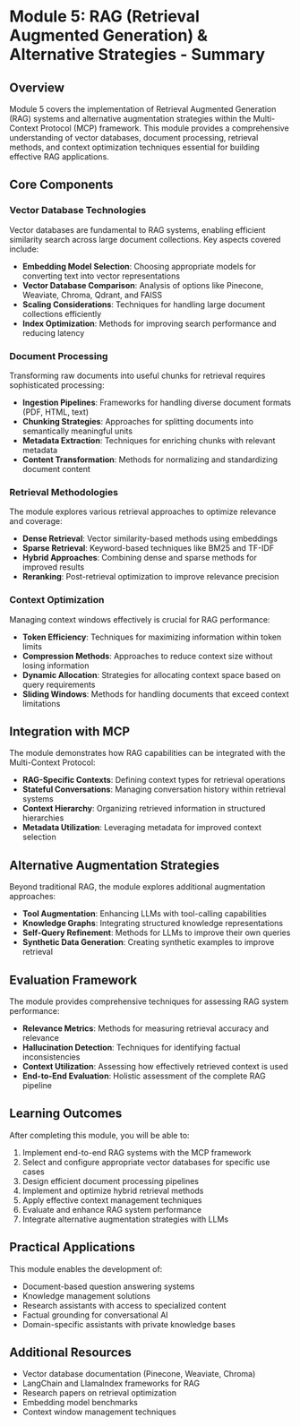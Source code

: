 # Module 5: RAG (Retrieval Augmented Generation) & Alternative Strategies - Summary

## Overview
Module 5 covers the implementation of Retrieval Augmented Generation (RAG) systems and alternative augmentation strategies within the Multi-Context Protocol (MCP) framework. This module provides a comprehensive understanding of vector databases, document processing, retrieval methods, and context optimization techniques essential for building effective RAG applications.

## Core Components

### Vector Database Technologies
Vector databases are fundamental to RAG systems, enabling efficient similarity search across large document collections. Key aspects covered include:

- **Embedding Model Selection**: Choosing appropriate models for converting text into vector representations
- **Vector Database Comparison**: Analysis of options like Pinecone, Weaviate, Chroma, Qdrant, and FAISS
- **Scaling Considerations**: Techniques for handling large document collections efficiently
- **Index Optimization**: Methods for improving search performance and reducing latency

### Document Processing
Transforming raw documents into useful chunks for retrieval requires sophisticated processing:

- **Ingestion Pipelines**: Frameworks for handling diverse document formats (PDF, HTML, text)
- **Chunking Strategies**: Approaches for splitting documents into semantically meaningful units
- **Metadata Extraction**: Techniques for enriching chunks with relevant metadata
- **Content Transformation**: Methods for normalizing and standardizing document content

### Retrieval Methodologies
The module explores various retrieval approaches to optimize relevance and coverage:

- **Dense Retrieval**: Vector similarity-based methods using embeddings
- **Sparse Retrieval**: Keyword-based techniques like BM25 and TF-IDF
- **Hybrid Approaches**: Combining dense and sparse methods for improved results
- **Reranking**: Post-retrieval optimization to improve relevance precision

### Context Optimization
Managing context windows effectively is crucial for RAG performance:

- **Token Efficiency**: Techniques for maximizing information within token limits
- **Compression Methods**: Approaches to reduce context size without losing information
- **Dynamic Allocation**: Strategies for allocating context space based on query requirements
- **Sliding Windows**: Methods for handling documents that exceed context limitations

## Integration with MCP

The module demonstrates how RAG capabilities can be integrated with the Multi-Context Protocol:

- **RAG-Specific Contexts**: Defining context types for retrieval operations
- **Stateful Conversations**: Managing conversation history within retrieval systems
- **Context Hierarchy**: Organizing retrieved information in structured hierarchies
- **Metadata Utilization**: Leveraging metadata for improved context selection

## Alternative Augmentation Strategies

Beyond traditional RAG, the module explores additional augmentation approaches:

- **Tool Augmentation**: Enhancing LLMs with tool-calling capabilities
- **Knowledge Graphs**: Integrating structured knowledge representations
- **Self-Query Refinement**: Methods for LLMs to improve their own queries
- **Synthetic Data Generation**: Creating synthetic examples to improve retrieval

## Evaluation Framework

The module provides comprehensive techniques for assessing RAG system performance:

- **Relevance Metrics**: Methods for measuring retrieval accuracy and relevance
- **Hallucination Detection**: Techniques for identifying factual inconsistencies
- **Context Utilization**: Assessing how effectively retrieved context is used
- **End-to-End Evaluation**: Holistic assessment of the complete RAG pipeline

## Learning Outcomes

After completing this module, you will be able to:

1. Implement end-to-end RAG systems with the MCP framework
2. Select and configure appropriate vector databases for specific use cases
3. Design efficient document processing pipelines
4. Implement and optimize hybrid retrieval methods
5. Apply effective context management techniques
6. Evaluate and enhance RAG system performance
7. Integrate alternative augmentation strategies with LLMs

## Practical Applications

This module enables the development of:

- Document-based question answering systems
- Knowledge management solutions
- Research assistants with access to specialized content
- Factual grounding for conversational AI
- Domain-specific assistants with private knowledge bases

## Additional Resources

- Vector database documentation (Pinecone, Weaviate, Chroma)
- LangChain and LlamaIndex frameworks for RAG
- Research papers on retrieval optimization
- Embedding model benchmarks
- Context window management techniques 